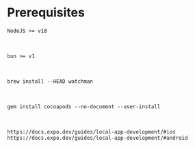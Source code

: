 # Prerequisites

`NodeJS >= v18`

<br />

`bun >= v1`

<br />

`brew install --HEAD watchman`

<br />

`gem install cocoapods --no-document --user-install`

<br />

`https://docs.expo.dev/guides/local-app-development/#ios`
`https://docs.expo.dev/guides/local-app-development/#android`

<br />
<br />
